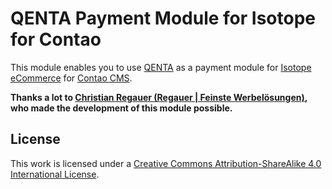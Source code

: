 QENTA Payment Module for Isotope for Contao
======================

This module enables you to use [QENTA](https://qenta.com) as a payment module for [Isotope eCommerce](https://isotopeecommerce.org) for [Contao CMS](https://contao.org).

__Thanks a lot to [Christian Regauer (Regauer | Feinste Werbelösungen)](http://www.regauer.at), who made the development of this module possible.__

License
------------

This work is licensed under a [Creative Commons Attribution-ShareAlike 4.0 International License](http://creativecommons.org/licenses/by-sa/4.0/).
